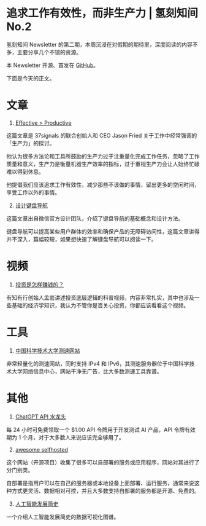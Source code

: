 # 追求工作有效性，而非生产力 | 氢刻知间 No.2

氢刻知间 Newsletter 的第二期，本周沉浸在对假期的期待里，深度阅读的内容不多，主要分享几个不错的资源。

本 Newsletter 开源、首发在 [GitHub](https://github.com/rokcso/weekly)。

下面是今天的正文。

# 文章

1. [Effective > Productive](https://world.hey.com/jason/effective-productive-acfa210d)

这篇文章是 37signals 的联合创始人和 CEO Jason Fried 关于工作中经常强调的「生产力」的探讨。

他认为很多方法论和工具所鼓励的生产力过于注重量化完成工作任务，忽略了工作质量和意义，生产力是衡量机器生产效率的指标，过于重视生产力会让人始终忙碌难以得到休息。

他提倡我们应该追求工作有效性，减少那些不该做的事情，留出更多的空闲时间，享受工作以外的事情。

2. [设计键盘导航](https://mp.weixin.qq.com/s/vMu8TwpMcESM9qY3YVFDcA)

这篇文章出自微信官方设计团队，介绍了键盘导航的基础概念和设计方法。

键盘导航可以提高某些用户群体的效率和确保产品的无障碍访问性，这篇文章讲得并不深入，篇幅较短，如果想快速了解键盘导航可以阅读一下。

# 视频

1. [投资是怎样赚钱的？](https://www.bilibili.com/video/BV1e8411B7w7)

有知有行创始人孟岩讲述投资底层逻辑的科普视频，内容非常扎实，其中也涉及一些基础的经济学知识，我认为不管你是否关心投资，你都应该看看这个视频。

# 工具

1. [中国科学技术大学测速网站](https://test.ustc.edu.cn/)

非常轻量化的测速网站，同时支持 IPv4 和 IPv6，其测速服务器位于中国科学技术大学网络信息中心，网站干净无广告，比大多数测速工具靠谱。

# 其他

1. [ChatGPT API 水龙头](https://faucet.openkey.cloud/)

每 24 小时可免费领取一个 $1.00  API 令牌用于开发测试 AI 产品，API 令牌有效期为 1 个月，对于大多数人来说应该完全够用了。

2. [awesome selfhosted](https://awesome-selfhosted.net/)

这个网站（开源项目）收集了很多可以自部署的服务或应用程序，网站对其进行了分门别类。

自部署是指用户可以在自己的服务器或本地设备上面部署、运行服务，通常来说这种方式更灵活、数据相对可控，并且大多数支持自部署的服务都是开源、免费的。

3. [人工智能发展简史](https://www.aminer.cn/ai-history)

一个介绍人工智能发展简史的数据可视化图谱。